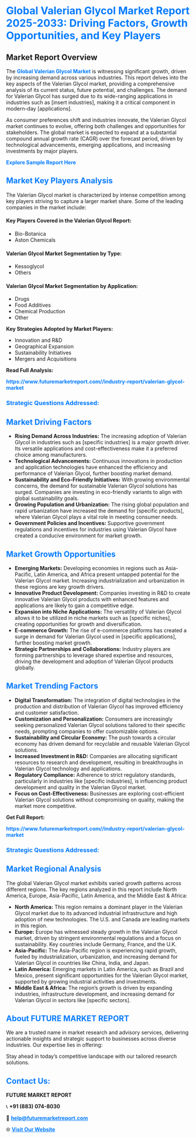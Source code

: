 <h1 style="color: #007BFF;">Global Valerian Glycol Market Report 2025-2033: Driving Factors, Growth Opportunities, and Key Players</h1>

<section id="overview">
<h2>Market Report Overview</h2>
<p>The <a href="https://www.futuremarketreport.com//industry-report/valerian-glycol-market" style="color: #007BFF; text-decoration: none;"><strong>Global Valerian Glycol Market</strong></a> is witnessing significant growth, driven by increasing demand across various industries. This report delves into the key aspects of the Valerian Glycol market, providing a comprehensive analysis of its current status, future potential, and challenges. The demand for Valerian Glycol has surged due to its wide-ranging applications in industries such as [insert industries], making it a critical component in modern-day [applications].</p>
<p>As consumer preferences shift and industries innovate, the Valerian Glycol market continues to evolve, offering both challenges and opportunities for stakeholders. The global market is expected to expand at a substantial compound annual growth rate (CAGR) over the forecast period, driven by technological advancements, emerging applications, and increasing investments by major players.</p>
</section>

<section id="overview">
<p><a href="https://www.futuremarketreport.com//request-sample/reportId=84099" style="color: #007BFF; text-decoration: none;"><strong>Explore Sample Report Here</strong></a></p>
</section>

<section id="key-players">
<h2 style="color: #007BFF;">Market Key Players Analysis</h2>
<p>The Valerian Glycol market is characterized by intense competition among key players striving to capture a larger market share. Some of the leading companies in the market include:</p>
<h4>Key Players Covered in the Valerian Glycol Report:</h4>
<ul><li>Bio-Botanica</li><li>Aston Chemicals</li></ul>
<h4>Valerian Glycol Market Segmentation by Type:</h4>
<ul><li>Kessoglycol</li><li>Others</li></ul>

<h4>Valerian Glycol Market Segmentation by Application:</h4>
<ul><li>Drugs</li><li>Food Additives</li><li>Chemical Production</li><li>Other</li></ul>
<p><strong>Key Strategies Adopted by Market Players:</strong></p>
<ul>
<li>Innovation and R&D</li>
<li>Geographical Expansion</li>
<li>Sustainability Initiatives</li>
<li>Mergers and Acquisitions</li>
</ul>
</section>

<section>
<p><strong>Read Full Analysis: </strong></p><a href="https://www.futuremarketreport.com//industry-report/valerian-glycol-market" style="color: #007BFF; text-decoration: none;"><strong>https://www.futuremarketreport.com//industry-report/valerian-glycol-market</strong></a>
<h3 style="color: #007BFF;">Strategic Questions Addressed:</h3>
</section>

<section id="driving-factors">
<h2 style="color: #007BFF;">Market Driving Factors</h2>
<ul>
<li><strong>Rising Demand Across Industries:</strong> The increasing adoption of Valerian Glycol in industries such as [specific industries] is a major growth driver. Its versatile applications and cost-effectiveness make it a preferred choice among manufacturers.</li>
<li><strong>Technological Advancements:</strong> Continuous innovations in production and application technologies have enhanced the efficiency and performance of Valerian Glycol, further boosting market demand.</li>
<li><strong>Sustainability and Eco-Friendly Initiatives:</strong> With growing environmental concerns, the demand for sustainable Valerian Glycol solutions has surged. Companies are investing in eco-friendly variants to align with global sustainability goals.</li>
<li><strong>Growing Population and Urbanization:</strong> The rising global population and rapid urbanization have increased the demand for [specific products], where Valerian Glycol plays a vital role in meeting consumer needs.</li>
<li><strong>Government Policies and Incentives:</strong> Supportive government regulations and incentives for industries using Valerian Glycol have created a conducive environment for market growth.</li>
</ul>
</section>

<section id="growth-opportunities">
<h2 style="color: #007BFF;">Market Growth Opportunities</h2>
<ul>
<li><strong>Emerging Markets:</strong> Developing economies in regions such as Asia-Pacific, Latin America, and Africa present untapped potential for the Valerian Glycol market. Increasing industrialization and urbanization in these regions are key growth drivers.</li>
<li><strong>Innovative Product Development:</strong> Companies investing in R&D to create innovative Valerian Glycol products with enhanced features and applications are likely to gain a competitive edge.</li>
<li><strong>Expansion into Niche Applications:</strong> The versatility of Valerian Glycol allows it to be utilized in niche markets such as [specific niches], creating opportunities for growth and diversification.</li>
<li><strong>E-commerce Growth:</strong> The rise of e-commerce platforms has created a surge in demand for Valerian Glycol used in [specific applications], further boosting market growth.</li>
<li><strong>Strategic Partnerships and Collaborations:</strong> Industry players are forming partnerships to leverage shared expertise and resources, driving the development and adoption of Valerian Glycol products globally.</li>
</ul>
</section>

<section id="trending-factors">
<h2 style="color: #007BFF;">Market Trending Factors</h2>
<ul>
<li><strong>Digital Transformation:</strong> The integration of digital technologies in the production and distribution of Valerian Glycol has improved efficiency and customer satisfaction.</li>
<li><strong>Customization and Personalization:</strong> Consumers are increasingly seeking personalized Valerian Glycol solutions tailored to their specific needs, prompting companies to offer customizable options.</li>
<li><strong>Sustainability and Circular Economy:</strong> The push towards a circular economy has driven demand for recyclable and reusable Valerian Glycol solutions.</li>
<li><strong>Increased Investment in R&D:</strong> Companies are allocating significant resources to research and development, resulting in breakthroughs in Valerian Glycol technology and applications.</li>
<li><strong>Regulatory Compliance:</strong> Adherence to strict regulatory standards, particularly in industries like [specific industries], is influencing product development and quality in the Valerian Glycol market.</li>
<li><strong>Focus on Cost-Effectiveness:</strong> Businesses are exploring cost-efficient Valerian Glycol solutions without compromising on quality, making the market more competitive.</li>
</ul>
</section>

<section>
<p><strong>Get Full Report: </strong></p><a href="https://www.futuremarketreport.com//industry-report/valerian-glycol-market" style="color: #007BFF; text-decoration: none;"><strong>https://www.futuremarketreport.com//industry-report/valerian-glycol-market</strong></a>
<h3 style="color: #007BFF;">Strategic Questions Addressed:</h3>
</section>


<section id="regional-analysis">
<h2 style="color: #007BFF;">Market Regional Analysis</h2>
<p>The global Valerian Glycol market exhibits varied growth patterns across different regions. The key regions analyzed in this report include North America, Europe, Asia-Pacific, Latin America, and the Middle East & Africa:</p>
<ul>
<li><strong>North America:</strong> This region remains a dominant player in the Valerian Glycol market due to its advanced industrial infrastructure and high adoption of new technologies. The U.S. and Canada are leading markets in this region.</li>
<li><strong>Europe:</strong> Europe has witnessed steady growth in the Valerian Glycol market, driven by stringent environmental regulations and a focus on sustainability. Key countries include Germany, France, and the U.K.</li>
<li><strong>Asia-Pacific:</strong> The Asia-Pacific region is experiencing rapid growth, fueled by industrialization, urbanization, and increasing demand for Valerian Glycol in countries like China, India, and Japan.</li>
<li><strong>Latin America:</strong> Emerging markets in Latin America, such as Brazil and Mexico, present significant opportunities for the Valerian Glycol market, supported by growing industrial activities and investments.</li>
<li><strong>Middle East & Africa:</strong> The region’s growth is driven by expanding industries, infrastructure development, and increasing demand for Valerian Glycol in sectors like [specific sectors].</li>
</ul>
</section>

<footer>
<h2 style="color: #007BFF;">About FUTURE MARKET REPORT</h2>
<p>We are a trusted name in market research and advisory services, delivering actionable insights and strategic support to businesses across diverse industries. Our expertise lies in offering:</p>

<p>Stay ahead in today’s competitive landscape with our tailored research solutions.</p>

<h2 style="color: #007BFF;">Contact Us:</h2>
<p><strong>FUTURE MARKET REPORT</strong></p>
<p>📞 <strong>+91 (883) 074-8030</strong></p>
<p>📧 <strong><a href="mailto:help@futuremarketreport.com" style="color: #007BFF;">help@futuremarketreport.com</a></strong></p>
<p>🌐 <strong><a href="https://www.futuremarketreport.com/" style="color: #007BFF;">Visit Our Website</a></strong></p>
</footer>